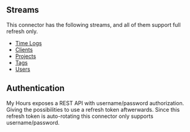 ## Streams

This connector has the following streams, and all of them support full refresh only.

- [Time Logs](https://documenter.getpostman.com/view/8879268/TVmV4YYU#a023832e-c39d-4cff-a639-d673fb8846c1)
- [Clients](https://documenter.getpostman.com/view/8879268/TVmV4YYU#79916508-c2ba-4ed4-9d97-bbb769687c11)
- [Projects](https://documenter.getpostman.com/view/8879268/TVmV4YYU#64fa3d61-a785-4727-bd33-f549b987c7b2)
- [Tags](https://documenter.getpostman.com/view/8879268/TVmV4YYU#a7ef468e-120b-40de-ad52-79e9d485f688)
- [Users](https://documenter.getpostman.com/view/8879268/TVmV4YYU#da5fa9cc-f337-4888-bf18-21e68a07ee3d)

## Authentication

My Hours exposes a REST API with username/password authorization. Giving the possibilities to use a refresh token aftwerwards. Since this refresh token is auto-rotating this connector only supports username/password.
